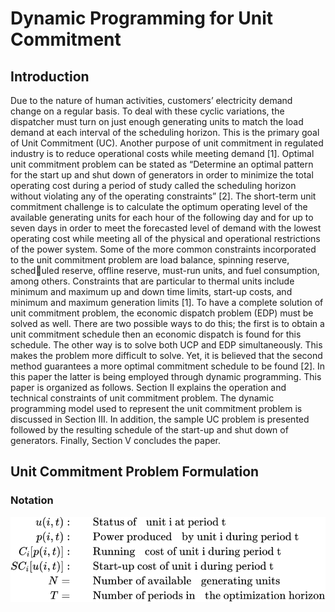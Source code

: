 # Dynamic Programming for Unit Commitment

## Introduction

Due to the nature of human activities, customers’ electricity demand change on a regular basis. To deal with these cyclic variations, the dispatcher must turn on just enough generating units to match the load demand at each interval of the scheduling horizon. This is
the primary goal of Unit Commitment (UC). Another purpose of unit commitment in regulated industry is to reduce operational costs while
meeting demand [1].
Optimal unit commitment problem can be stated as “Determine an optimal pattern for the start up and shut down of generators in
order to minimize the total operating cost during a period of study called the scheduling horizon without violating any of the operating
constraints” [2].
The short-term unit commitment challenge is to calculate the optimum operating level of the available generating units for each
hour of the following day and for up to seven days in order to meet the forecasted level of demand with the lowest operating cost while
meeting all of the physical and operational restrictions of the power system. Some of the more common constraints incorporated to the
unit commitment problem are load balance, spinning reserve, scheduled reserve, offline reserve, must-run units, and fuel consumption,
among others. Constraints that are particular to thermal units include minimum and maximum up and down time limits, start-up costs, and
minimum and maximum generation limits [1].
To have a complete solution of unit commitment problem, the economic dispatch problem (EDP) must be solved as well. There are
two possible ways to do this; the first is to obtain a unit commitment schedule then an economic dispatch is found for this schedule. The
other way is to solve both UCP and EDP simultaneously. This makes the problem more difficult to solve. Yet, it is believed that the second
method guarantees a more optimal commitment schedule to be found [2]. In this paper the latter is being employed through dynamic
programming.
This paper is organized as follows. Section II explains the operation and technical constraints of unit commitment problem. The dynamic
programming model used to represent the unit commitment problem is discussed in Section III. In addition, the sample UC problem is
presented followed by the resulting schedule of the start-up and shut down of generators. Finally, Section V concludes the paper.

## Unit Commitment Problem Formulation

### Notation

<!-- $$
    \begin{aligned}
            u(i, t):& \quad \quad   \text {Status of 	unit i at period t }\\
            p(i, t):& \quad \quad \text {Power produced 	by unit i during period } \mathrm{t}\\
            C_{i}[p(i, t)]:& \quad \quad \text {Running 	cost of unit i during period t }\\
            S C_{i}[u(i, t)]:& \quad \quad \text 	{Start-up cost of unit i during period t }\\
            N=& \quad \quad \text {Number of available 	generating units}\\
            T=& \quad \quad \text {Number of periods in 	the optimization horizon}\\
    \end{aligned}
$$ --> 

<div align="center"><img style="background: white;" src="svg\ew908eWgMN.svg"></div>